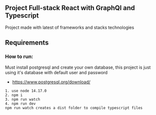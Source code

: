 ## Project Full-stack React with GraphQl and Typescript 
Project made with latest of frameworks and stacks technologies  

## Requirements  

### How to run: 
Must install postgresql and create your own database, this project is just using it's database with default user and password  
- https://www.postgresql.org/download/  

```
1. use node 14.17.0   
2. npm i  
3. npm run watch  
4. npm run dev  
npm run watch creates a dist folder to compile typescript files
```
